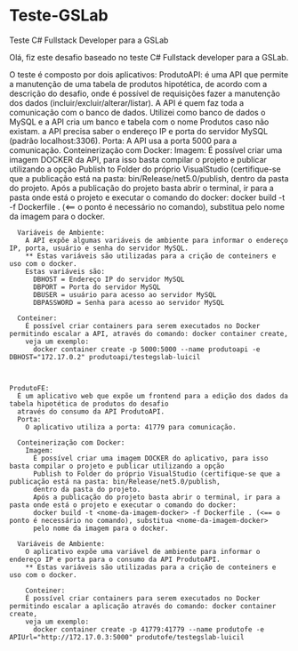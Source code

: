 # Teste-GSLab
Teste C# Fullstack Developer para a GSLab

Olá, fiz este desafio baseado no teste C# Fullstack developer para a GSLab.

O teste é composto por dois aplicativos:
  ProdutoAPI:
    é uma API que permite a manutenção de uma tabela de produtos hipotética, de acordo com a descrição do desafio, onde é possível
    de requisições fazer a manutenção dos dados (incluir/excluir/alterar/listar). A API é quem faz toda a comunicação com o banco de dados.
    Utilizei como banco de dados o MySQL e a API cria um banco e tabela com o nome Produtos caso não existam. a API precisa saber o endereço IP
    e porta do servidor MySQL (padrão localhost:3306).
    Porta:
      A API usa a porta 5000 para a comunicação.
    Conteinerização com Docker:
      Imagem:
        É possível criar uma imagem DOCKER da API, para isso basta compilar o projeto e publicar utilizando a opção
        Publish to Folder do próprio VisualStudio (certifique-se que a publicação está na pasta: bin/Release/net5.0/publish,
        dentro da pasta do projeto.
        Após a publicação do projeto basta abrir o terminal, ir para a pasta onde está o projeto e executar o comando do docker:
        docker build -t <nome-da-imagem-docker> -f Dockerfile . (<== o ponto é necessário no comando), substitua <nome-da-imagem-docker>
        pelo nome da imagem para o docker.
        
      Variáveis de Ambiente:
        A API expõe algumas variáveis de ambiente para informar o endereço IP, porta, usuário e senha do servidor MySQL.
        ** Estas variáveis são utilizadas para a crição de conteiners e uso com o docker.
        Estas variáveis são:
          DBHOST = Endereço IP do servidor MySQL
          DBPORT = Porta do servidor MySQL
          DBUSER = usuário para acesso ao servidor MySQL
          DBPASSWORD = Senha para acesso ao servidor MySQL
                  
      Conteiner:
        É possível criar containers para serem executados no Docker permitindo escalar a API, através do comando: docker container create,
        veja um exemplo:
          docker container create -p 5000:5000 --name produtoapi -e DBHOST="172.17.0.2" produtoapi/testegslab-luicil
      
  
  
    ProdutoFE:
      É um aplicativo web que expõe um frontend para a edição dos dados da tabela hipotética de produtos do desafio
      através do consumo da API ProdutoAPI.
      Porta:
        O aplicativo utiliza a porta: 41779 para comunicação.

      Conteinerização com Docker:
        Imagem:
          É possível criar uma imagem DOCKER do aplicativo, para isso basta compilar o projeto e publicar utilizando a opção
          Publish to Folder do próprio VisualStudio (certifique-se que a publicação está na pasta: bin/Release/net5.0/publish,
          dentro da pasta do projeto.
          Após a publicação do projeto basta abrir o terminal, ir para a pasta onde está o projeto e executar o comando do docker:
          docker build -t <nome-da-imagem-docker> -f Dockerfile . (<== o ponto é necessário no comando), substitua <nome-da-imagem-docker>
          pelo nome da imagem para o docker.

      Variáveis de Ambiente:
        O aplicativo expõe uma variável de ambiente para informar o endereço IP e porta para o consumo da API ProdutoAPI.
        ** Estas variáveis são utilizadas para a crição de conteiners e uso com o docker.
  
        Conteiner:
        É possível criar containers para serem executados no Docker permitindo escalar a aplicação através do comando: docker container create,
        veja um exemplo:
          docker container create -p 41779:41779 --name produtofe -e APIUrl="http://172.17.0.3:5000" produtofe/testegslab-luicil
  
  

